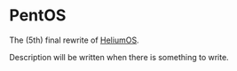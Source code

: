 # PentOS
The (5th) final rewrite of [HeliumOS](https://github.com/yarml/HeliumOS).

Description will be written when there is something to write.